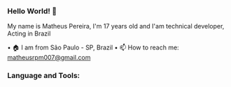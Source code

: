 ### Hello World! 👋

My name is Matheus Pereira, I'm 17 years old and I'am technical developer, Acting in Brazil

• 🏠 I am from São Paulo - SP, Brazil
• 📫 How to reach me: matheusrpm007@gmail.com

### Language and Tools:
<div>
  
</div>



<!--
**Matheus-Pereiraa/Matheus-Pereiraa** is a ✨ _special_ ✨ repository because its `README.md` (this file) appears on your GitHub profile.

Here are some ideas to get you started:

- 🔭 I’m currently working on ...
- 🌱 I’m currently learning ...
- 👯 I’m looking to collaborate on ...
- 🤔 I’m looking for help with ...
- 💬 Ask me about ...
- 📫 How to reach me: ...
- 😄 Pronouns: ...
- ⚡ Fun fact: ...
-->
